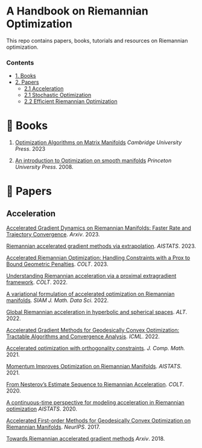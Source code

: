 # A Handbook on Riemannian Optimization
This repo contains papers, books, tutorials and resources on Riemannian optimization.


### Contents

* [1. Books](#Books)
* [2. Papers](#Papers)
  * [2.1 Acceleration](#Acceleration)
  * [2.1 Stochastic Optimization](#Stochastic-Optimization)
  * [2.2 Efficient Riemannian Optimization](#Efficient-Riemannian-Optimization)

# 📘 Books

1. [Optimization Algorithms on Matrix Manifolds](https://press.princeton.edu/absil?srsltid=AfmBOorlfmgaTCzFeGcEDw9mxNrVvWMaKhY578kDlMOKlYY9D-G9ar3n) *Cambridge University Press*. 2023

2. [An introduction to Optimization on smooth manifolds](https://www.nicolasboumal.net/book/) *Princeton University Press*. 2008.

# 📜 Papers

## Acceleration

[Accelerated Gradient Dynamics on Riemannian Manifolds: Faster Rate and Trajectory Convergence](https://arxiv.org/pdf/2312.06366). *Arxiv*. 2023.

[Riemannian accelerated gradient methods via extrapolation](https://proceedings.mlr.press/v206/han23a/han23a.pdf). *AISTATS*. 2023.

[Accelerated Riemannian Optimization: Handling Constraints with a Prox to Bound Geometric Penalties](https://proceedings.mlr.press/v195/martinez-rubio23a/martinez-rubio23a.pdf). *COLT*. 2023.

[Understanding Riemannian acceleration via a proximal extragradient framework](https://proceedings.mlr.press/v178/jin22a/jin22a.pdf). *COLT*. 2022.

[A variational formulation of accelerated optimization on Riemannian manifolds](https://epubs.siam.org/doi/abs/10.1137/21M1395648). *SIAM J. Math. Data Sci.* 2022.

[Global Riemannian acceleration in hyperbolic and spherical spaces](https://proceedings.mlr.press/v167/martinez-rubio22a/martinez-rubio22a.pdf). *ALT*. 2022.

[Accelerated Gradient Methods for Geodesically Convex Optimization: Tractable Algorithms and Convergence Analysis](https://proceedings.mlr.press/v162/kim22k/kim22k.pdf). *ICML*. 2022.

[Accelerated optimization with orthogonality constraints](https://www.global-sci.org/intro/article_detail.html?journal=undefined&article_id=18372). *J. Comp. Math.* 2021.

[Momentum Improves Optimization on Riemannian Manifolds](https://proceedings.mlr.press/v130/alimisis21a/alimisis21a.pdf). *AISTATS*. 2021.

[From Nesterov’s Estimate Sequence to Riemannian Acceleration](https://proceedings.mlr.press/v125/ahn20a/ahn20a.pdf). *COLT*. 2020. 

[A continuous-time perspective for modeling acceleration in Riemannian optimization](https://proceedings.mlr.press/v108/alimisis20a/alimisis20a.pdf) *AISTATS*. 2020.

[Accelerated First-order Methods for Geodesically Convex Optimization on Riemannian Manifolds](https://proceedings.neurips.cc/paper_files/paper/2017/file/6ef80bb237adf4b6f77d0700e1255907-Paper.pdf). *NeurIPS*. 2017.

[Towards Riemannian accelerated gradient methods](https://arxiv.org/pdf/1806.02812) *Arxiv*. 2018. 





